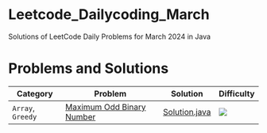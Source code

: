 # Leetcode_Dailycoding_March

Solutions of LeetCode Daily Problems for March 2024 in Java

# Problems and Solutions

| Category              	| Problem                       								| Solution                        							| Difficulty 						|
|-------------------------------|-----------------------------------------------------------------------------------------------|---------------------------------------------------------------------------------------|-------------------------------------------------------|
|`Array`, `Greedy`     		|[Maximum Odd Binary Number](https://leetcode.com/problems/maximum-odd-binary-number/)		|[Solution.java](leetcode_dailycode_march/2864.MaximumOddBinaryNumber/Solution.java)	|<img src="https://img.shields.io/badge/-Easy-green" /> |

	
